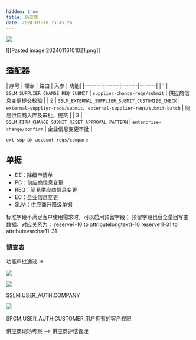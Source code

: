 ```yaml
---
hidden: true
title: 供应商
date: 2024-01-18 15:45:26
---
```


![](https://s3.bmp.ovh/imgs/2024/01/16/ae5ace068be440bf.png)


<!--Upload failed, remote server returned an error: Failed to fetch-->
![[Pasted image 20240116101021.png]]



## 适配器


| 序号 | 埋点 | 路由 | 入参 | 功能|
|-------|-------|-------|-------|
| 1 | `SSLM_SUPPLIER_CHANGE_REQ_SUBMIT` | `supplier-change-reqs/submit` | 供应商信息变更提交校验 |
| 2 | `SSLM_EXTERNAL_SUPPLIER_SUBMIT_CUSTOMIZE_CHECK` | `external-supplier-reqs/submit`、`external-supplier-reqs/submit-batch` | 简易供应商入库及审批，提交 |
| 3 | `SSLM_FIRM_CHANGE_SUBMIT_RESET_APPROVAL_PATTERN` | `enterprise-change/confirm` | 企业信息变更审批 |



`ext-sup-bk-account-reqs/compare`



## 单据

- DE：降级申请单
- PC：供应商信息变更
- REQ：简易供应商信息变更
- EC：企业信息变更
- SLM：供应商升降级单据

标准字段不满足客户使用需求时，可以启用预留字段；
预留字段也会全量回写主数据，对应关系为：
reserve1-10 to attributelongtext1-10 reserve11-31 to attributevarchar11-31



### 调查表

功能审批通过 -> 



![](https://s3.bmp.ovh/imgs/2024/02/04/b1b928310cfecf7e.png)


![](https://s3.bmp.ovh/imgs/2024/02/04/bcbb0c4e132d56a1.png)


SSLM.USER_AUTH.COMPANY

![](https://s3.bmp.ovh/imgs/2024/02/04/7c650fdd2d4f6148.png)


SPCM.USER_AUTH.CUSTOMER
用户拥有的客户权限



供应商现场考察  ==>  供应商评估管理